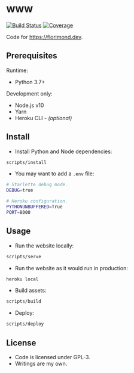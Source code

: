 # www

[![Build Status](https://travis-ci.org/florimondmanca/www.svg?branch=master)](https://travis-ci.org/florimondmanca/www)
[![Coverage](https://codecov.io/gh/florimondmanca/www/branch/master/graph/badge.svg?token=IT5DBiSTHK)](https://codecov.io/gh/florimondmanca/www)

Code for https://florimond.dev.

## Prerequisites

Runtime:

- Python 3.7+

Development only:

- Node.js v10
- Yarn
- Heroku CLI - *(optional)*

## Install

- Install Python and Node dependencies:

```bash
scripts/install
```

- You may want to add a `.env` file:

```bash
# Starlette debug mode.
DEBUG=true

# Heroku configuration.
PYTHONUNBUFFERED=True
PORT=8000
```

## Usage

- Run the website locally:

```bash
scripts/serve
```

- Run the website as it would run in production:

```bash
heroku local
```

- Build assets:

```bash
scripts/build
```

- Deploy:

```bash
scripts/deploy
```

## License

- Code is licensed under GPL-3.
- Writings are my own.
